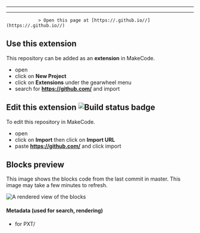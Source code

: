 
---

---
                > Open this page at [https://.github.io//](https://.github.io//)

## Use this extension

This repository can be added as an **extension** in MakeCode.

* open []()
* click on **New Project**
* click on **Extensions** under the gearwheel menu
* search for **https://github.com/** and import

## Edit this extension ![Build status badge](https://github.com//workflows/MakeCode/badge.svg)

To edit this repository in MakeCode.

* open []()
* click on **Import** then click on **Import URL**
* paste **https://github.com/** and click import

## Blocks preview

This image shows the blocks code from the last commit in master.
This image may take a few minutes to refresh.

![A rendered view of the blocks](https://github.com//raw/master/.github/makecode/blocks.png)

#### Metadata (used for search, rendering)

* for PXT/
<script src="https://makecode.com/gh-pages-embed.js"></script><script>makeCodeRender("{{ site.makecode.home_url }}", "{{ site.github.owner_name }}/{{ site.github.repository_name }}");</script>
